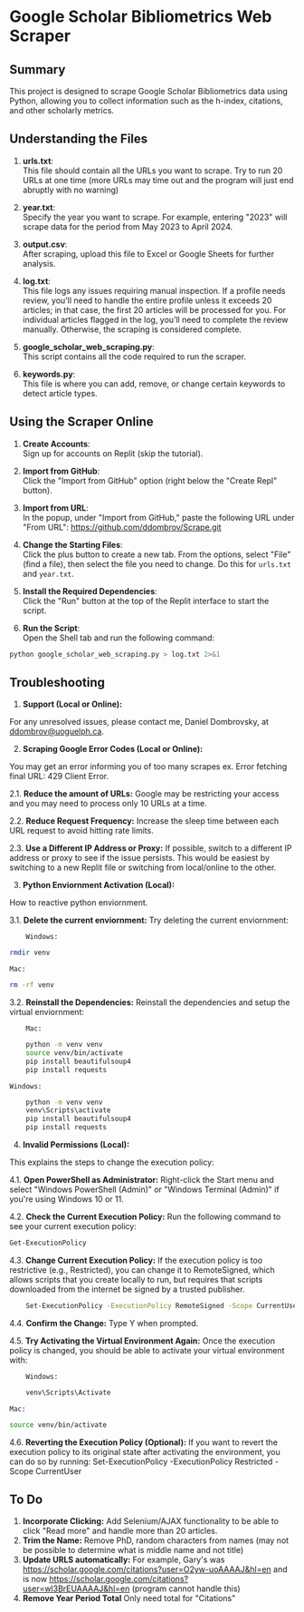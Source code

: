 # Google Scholar Bibliometrics Web Scraper

## Summary

This project is designed to scrape Google Scholar Bibliometrics data using Python, allowing you to collect information such as the h-index, citations, and other scholarly metrics.

## Understanding the Files

1. **urls.txt**:  
   This file should contain all the URLs you want to scrape. Try to run 20 URLs at one time (more URLs may time out and the program will just end abruptly with no warning)

2. **year.txt**:  
   Specify the year you want to scrape. For example, entering "2023" will scrape data for the period from May 2023 to April 2024.

3. **output.csv**:  
   After scraping, upload this file to Excel or Google Sheets for further analysis.

4. **log.txt**:  
   This file logs any issues requiring manual inspection. If a profile needs review, you'll need to handle the entire profile unless it exceeds 20 articles; in that case, the first 20 articles will be processed for you. For individual articles flagged in the log, you’ll need to complete the review manually. Otherwise, the scraping is considered complete.

5. **google_scholar_web_scraping.py**:  
   This script contains all the code required to run the scraper.

6. **keywords.py**:  
   This file is where you can add, remove, or change certain keywords to detect article types.

## Using the Scraper Online

1. **Create Accounts**:  
   Sign up for accounts on Replit (skip the tutorial).

2. **Import from GitHub**:  
   Click the "Import from GitHub" option (right below the "Create Repl" button).

3. **Import from URL**:  
   In the popup, under "Import from GitHub," paste the following URL under "From URL":
   https://github.com/ddombrov/Scrape.git

4. **Change the Starting Files**:  
   Click the plus button to create a new tab. From the options, select "File" (find a file), then select the file you need to change. Do this for `urls.txt` and `year.txt`.

5. **Install the Required Dependencies**:  
   Click the "Run" button at the top of the Replit interface to start the script.

6. **Run the Script**:  
   Open the Shell tab and run the following command:

```bash
python google_scholar_web_scraping.py > log.txt 2>&1
```

## Troubleshooting

1. **Support (Local or Online):**

For any unresolved issues, please contact me, Daniel Dombrovsky, at ddombrov@uoguelph.ca.

2. **Scraping Google Error Codes (Local or Online):**

You may get an error informing you of too many scrapes ex. Error fetching final URL: 429 Client Error.

2.1. **Reduce the amount of URLs:**
Google may be restricting your access and you may need to process only 10 URLs at a time.

2.2. **Reduce Request Frequency:**
Increase the sleep time between each URL request to avoid hitting rate limits.

2.3. **Use a Different IP Address or Proxy:**
If possible, switch to a different IP address or proxy to see if the issue persists. This would be easiest by switching to a new Replit file or switching from local/online to the other.

3. **Python Enviornment Activation (Local):**

How to reactive python enviornment.

3.1. **Delete the current enviornment:**
Try deleting the current enviornment:

        Windows:

```bash
rmdir venv
```

    Mac:

```bash
rm -rf venv
```

3.2. **Reinstall the Dependencies:**
Reinstall the dependencies and setup the virtual enviornment:

        Mac:

```bash
    python -m venv venv
    source venv/bin/activate
    pip install beautifulsoup4
    pip install requests
```

    Windows:

```bash
    python -m venv venv
    venv\Scripts\activate
    pip install beautifulsoup4
    pip install requests
```

4. **Invalid Permissions (Local):**

This explains the steps to change the execution policy:

4.1. **Open PowerShell as Administrator:**
Right-click the Start menu and select "Windows PowerShell (Admin)" or "Windows Terminal (Admin)" if you're using Windows 10 or 11.

4.2. **Check the Current Execution Policy:**
Run the following command to see your current execution policy:

```bash
Get-ExecutionPolicy
```

4.3. **Change Current Execution Policy:**
If the execution policy is too restrictive (e.g., Restricted), you can change it to RemoteSigned, which allows scripts that you create locally to run, but requires that scripts downloaded from the internet be signed by a trusted publisher.

```bash
    Set-ExecutionPolicy -ExecutionPolicy RemoteSigned -Scope CurrentUser
```

4.4. **Confirm the Change:**
Type Y when prompted.

4.5. **Try Activating the Virtual Environment Again:**
Once the execution policy is changed, you should be able to activate your virtual environment with:

        Windows:

```bash
    venv\Scripts\Activate
```

    Mac:

```bash
source venv/bin/activate
```

4.6. **Reverting the Execution Policy (Optional):**
If you want to revert the execution policy to its original state after activating the environment, you can do so by running: Set-ExecutionPolicy -ExecutionPolicy Restricted -Scope CurrentUser

## To Do

1. **Incorporate Clicking:**
   Add Selenium/AJAX functionality to be able to click "Read more" and handle more than 20 articles.
2. **Trim the Name:**
   Remove PhD, random characters from names (may not be possible to determine what is middle name and not title)
3. **Update URLS automatically:**
   For example, Gary's was https://scholar.google.com/citations?user=O2yw-uoAAAAJ&hl=en and is now https://scholar.google.com/citations?user=wl3BrEUAAAAJ&hl=en (program cannot handle this)
4. **Remove Year Period Total**
   Only need total for "Citations"
